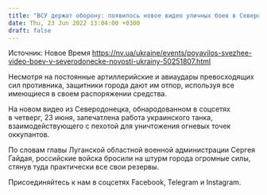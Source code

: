 ```yaml
---
title: "ВСУ держат оборону: появилось новое видео уличных боев в Северодонецке"
date: Thu, 23 Jun 2022 13:04:00 +0300
draft: false
---
```

Источник: Новое Время https://nv.ua/ukraine/events/poyavilos-svezhee-video-boev-v-severodonecke-novosti-ukrainy-50251807.html


Несмотря на постоянные артиллерийские и авиаудары превосходящих сил противника, защитники города дают им отпор, используя все имеющиеся в своем распоряжении средства.

На новом видео из Северодонецка, обнародованном в соцсетях в четверг, 23 июня, запечатлена работа украинского танка, взаимодействующего с пехотой для уничтожения огневых точек оккупантов.

По словам главы Луганской областной военной администрации Сергея Гайдая, российские войска бросили на штурм города огромные силы, стянув туда практически все свои резервы.

Присоединяйтесь к нам в соцсетях Facebook, Telegram и Instagram.
